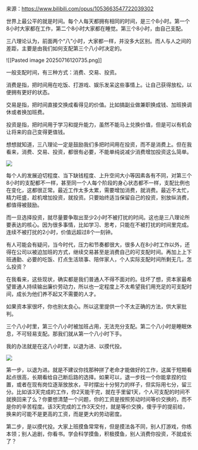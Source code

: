 来源：https://www.bilibili.com/opus/1053663547722039302

世界上最公平的就是时间。每个人每天都拥有相同的时间，是三个8小时。第一个8小时大家都在工作，第二个8小时大家都在睡觉。第三个8小时，由自己支配。

三八理论认为，前面两个“八”小时，大家都一样，并没多大区别。而人与人之间的差距，主要是由我们如何支配第三个八小时决定的。

![[Pasted image 20250716120735.png]]

一般支配时间，有三种方式：消费、交易、投资。

消费是指，把时间用在吃饭、打游戏、娱乐发呆这些事情上。让自己获得放松，以便拥有更好的状态。

交易是指，把时间直接交换成看得见的价值。比如搞副业做兼职换成钱、加班换调休或者换加班费。

投资是指，把时间用于学习和提升能力，虽然不能马上兑换价值，但是可以有机会让将来的自己变得更值钱。

想想就知道，三八理论一定是鼓励我们多把时间用在投资，而不是消费上。但在我看来，消费、交易、投资，都很有必要，不能单纯说减少消费增加投资这么简单。

![](https://i0.hdslb.com/bfs/new_dyn/452a1cc5d6da89883dfe7f8700378a2a385126080.jpg@1192w.webp)

每个人的发展迫切程度、当下缺钱程度、上升空间大小等因素各有不同，对第三个8小时的支配都不一样，甚至同一个人每个阶段的身心状态都不一样，支配比例也在变化，这都很正常。最近工作太多太累，需要增加消费，就消费。最近不太忙，精力旺盛，趁机增加投资，就投资。只要始终适当保留自己的投资，别放纵消费，都值得被鼓励。

而一旦选择投资，就尽量要争取出至少2小时不被打扰的时间。这也是三八理论所要表达的核心。因为很多事情，比如学习、思考，只能在不被打扰的时间里完成。连续不被打扰的2小时，价值远超过8个一刻钟。

有人可能会有疑问，当今时代，压力和节奏都很大，很多人在8小时工作以外，还得在公司以被迫加班的方式，继续交易甚至是消费自己的可支配时间。再加上上下班通勤、必要的吃饭、打点生活琐事、陪伴家人，个人实际支配时间所剩无几，怎么投资？

在我看来，这些现状，确实都是我们普通人不得不面对的。往坏了想，资本家最希望普通人持续输出廉价劳动力，所以也一定程度上不太希望我们用充足的可支配时间，成长为他们养不起又不需要的人才。

如果资本家很坏，你也别太良心。所以这里提供一个不太正确的方法，供大家批判。

三个八小时里，第三个八小时被加班占用，无法充分支配。第二个八小时是睡眠休息，不可轻易支配。那我们就从第一个八小时下手。

我的办法就是在这八小时里，以退为进、以摸代投。

![](https://i0.hdslb.com/bfs/new_dyn/75c97118b855555136db48d0fbc1aff2385126080.jpg@1192w.webp)

第一步，以退为进。就是不建议你找那种拼了老命才能做好的工作，这属于短期看起点很高，长期看给自己断后路的选择。如果可以，退一步找一个你能拿捏的位置，或者在现有岗位逐渐放放水，平时摆出十分努力的样子，但实际用七分，留三分。比如该3天完成的工作，你2天能干完，就在手里留1天，个人可支配的时间不就换回来了么？你要想清楚一个问题，你的工资是按照劳动时间等价交换的，而不是你的辛苦程度。该3天完成的工作3天交付，就是等价交换，傻乎乎的提前给，换来的可能不是更高的工资，而是更大的劳动密度。

第二步，是以摸代投。大家上班摸鱼常常有，但是摸法各不同，别人打游戏，你练本领；别人追剧，你看书。学会科学摸鱼，积极摸鱼，别人消费你投资，不就成长了？